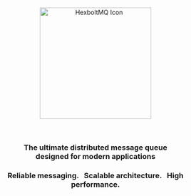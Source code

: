 <br>

<p align="center">
    <img width="250" src="https://github.com/user-attachments/assets/b8630ff7-efcd-4edd-a10a-663b377a0521" alt="HexboltMQ Icon">
</p>

<br>


<h3 align="center">
  The ultimate distributed message queue <br> designed for modern applications
</h3>

<h3 align="center">Reliable messaging. &nbsp; Scalable architecture. &nbsp; High performance.</h3>

<br>

